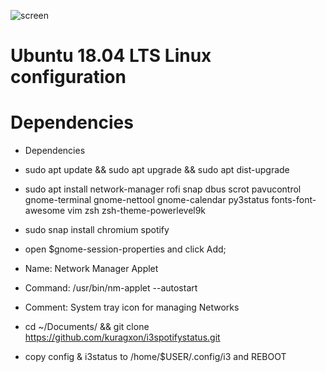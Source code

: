 ![screen](https://cdn1.imggmi.com/uploads/2018/9/30/c39e757a5bc0d53ba4a7bcad51f2ed22-full.png)

# Ubuntu 18.04 LTS Linux configuration

# Dependencies
- Dependencies

- sudo apt update && sudo apt upgrade && sudo apt dist-upgrade

- sudo apt install network-manager rofi snap dbus scrot pavucontrol gnome-terminal gnome-nettool gnome-calendar py3status fonts-font-awesome vim zsh zsh-theme-powerlevel9k

- sudo snap install chromium spotify

- open $gnome-session-properties and click Add;
- Name: Network Manager Applet
- Command: /usr/bin/nm-applet --autostart
- Comment: System tray icon for managing Networks

- cd ~/Documents/ && git clone https://github.com/kuragxon/i3spotifystatus.git

- copy config & i3status to /home/$USER/.config/i3 and REBOOT


